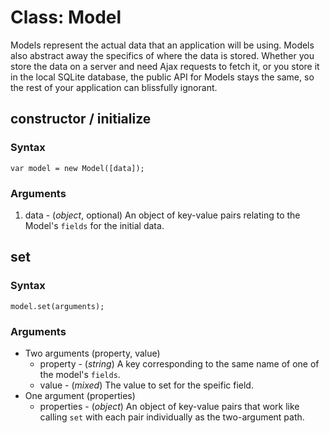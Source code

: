 # Class: Model

Models represent the actual data that an application will be using. 
Models also abstract away the specifics of where the data is stored.
Whether you store the data on a server and need Ajax requests to fetch
it, or you store it in the local SQLite database, the public API for 
Models stays the same, so the rest of your application can blissfully
ignorant.


## constructor / initialize

### Syntax

    var model = new Model([data]);

### Arguments

1. data - (_object_, optional) An object of key-value pairs relating to
   the Model's `fields` for the initial data.

## set

### Syntax

    model.set(arguments);

### Arguments

- Two arguments (property, value)
    - property - (_string_) A key corresponding to the same name of one
      of the model's `fields`.
    - value - (_mixed_) The value to set for the speific field.
- One argument (properties)
    - properties - (_object_) An object of key-value pairs that work
      like calling `set` with each pair individually as the two-argument
      path.
